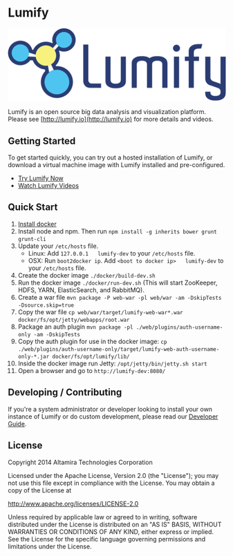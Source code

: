 # Lumify

![Lumify Logo](web/war/src/main/webapp/img/lumify-logo.png?raw=true)

Lumify is an open source big data analysis and visualization platform. Please see [http://lumify.io](http://lumify.io) for more details and videos.

## Getting Started

To get started quickly, you can try out a hosted installation of Lumify, or download a virtual machine image with Lumify installed and pre-configured.

- [Try Lumify Now](http://lumify.io/try.html)
- [Watch Lumify Videos](https://www.youtube.com/playlist?list=PLDX7b-6_sNA7SCJw5rB9EF0TDpQyrO2XR)

## Quick Start

1. [Install docker](https://docs.docker.com/installation/#installation)
1. Install node and npm. Then run ```npm install -g inherits bower grunt grunt-cli```
1. Update your ```/etc/hosts``` file.
      - Linux: Add ```127.0.0.1   lumify-dev``` to your ```/etc/hosts``` file.
      - OSX: Run ```boot2docker ip```. Add ```<boot to docker ip>   lumify-dev``` to your ```/etc/hosts``` file.
1. Create the docker image ```./docker/build-dev.sh```
1. Run the docker image ```./docker/run-dev.sh``` (This will start ZooKeeper, HDFS, YARN, ElasticSearch, and RabbitMQ).
1. Create a war file ```mvn package -P web-war -pl web/war -am -DskipTests -Dsource.skip=true```
1. Copy the war file ```cp web/war/target/lumify-web-war*.war docker/fs/opt/jetty/webapps/root.war```
1. Package an auth plugin ```mvn package -pl ./web/plugins/auth-username-only -am -DskipTests```
1. Copy the auth plugin for use in the docker image: ```cp ./web/plugins/auth-username-only/target/lumify-web-auth-username-only-*.jar docker/fs/opt/lumify/lib/```
1. Inside the docker image run Jetty: ```/opt/jetty/bin/jetty.sh start```
1. Open a browser and go to ```http://lumify-dev:8080/```

## Developing / Contributing

If you're a system administrator or developer looking to install your own instance of Lumify or do custom development,
please read our [Developer Guide](docs/developer.md).


## License

Copyright 2014 Altamira Technologies Corporation

Licensed under the Apache License, Version 2.0 (the "License");
you may not use this file except in compliance with the License.
You may obtain a copy of the License at

   http://www.apache.org/licenses/LICENSE-2.0

Unless required by applicable law or agreed to in writing, software
distributed under the License is distributed on an "AS IS" BASIS,
WITHOUT WARRANTIES OR CONDITIONS OF ANY KIND, either express or implied.
See the License for the specific language governing permissions and
limitations under the License.
